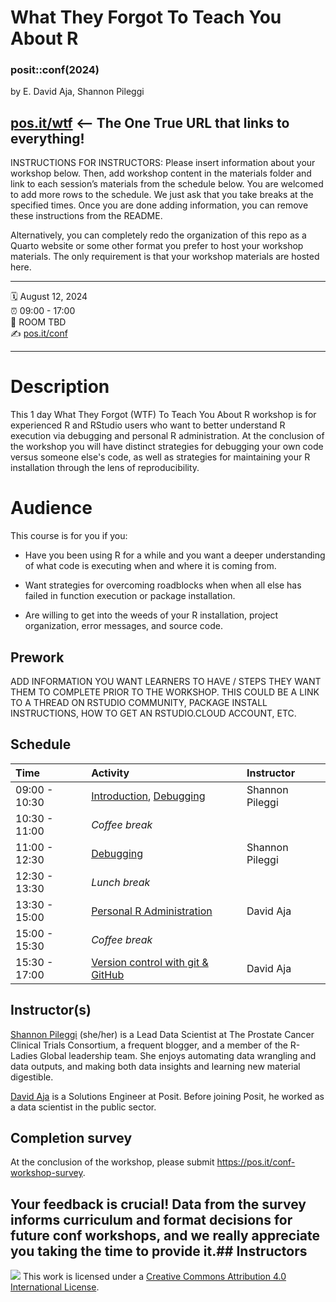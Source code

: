What They Forgot To Teach You About R
================

### posit::conf(2024)

by E. David Aja, Shannon Pileggi

[pos.it/wtf](https://rstats.wtf/) <– The One True URL that links to everything!
-----

INSTRUCTIONS FOR INSTRUCTORS: Please insert information about your
workshop below. Then, add workshop content in the materials folder and
link to each session’s materials from the schedule below. You are
welcomed to add more rows to the schedule. We just ask that you take
breaks at the specified times. Once you are done adding information, you
can remove these instructions from the README.

Alternatively, you can completely redo the organization of this repo 
as a Quarto website or some other format you prefer to host your workshop
materials. The only requirement is that your workshop materials are hosted 
here.

-----

:spiral_calendar: August 12, 2024  
:alarm_clock:     09:00 - 17:00  
:hotel:           ROOM TBD  
:writing_hand:    [pos.it/conf](http://pos.it/conf)

-----

# Description

This 1 day What They Forgot (WTF) To Teach You About R workshop is for experienced R and RStudio users who want to better understand R execution via debugging and personal R administration. At the conclusion of the workshop you will have distinct strategies for debugging your own code versus someone else's code, as well as strategies for maintaining your R installation through the lens of reproducibility.

# Audience

This course is for you if you:

-   Have you been using R for a while and you want a deeper understanding of what code is executing when and where it is coming from.

-   Want strategies for overcoming roadblocks when when all else has failed in function execution or package installation.

-   Are willing to get into the weeds of your R installation, project organization, error messages, and source code.


## Prework

ADD INFORMATION YOU WANT LEARNERS TO HAVE / STEPS THEY WANT THEM TO
COMPLETE PRIOR TO THE WORKSHOP. THIS COULD BE A LINK TO A THREAD ON
RSTUDIO COMMUNITY, PACKAGE INSTALL INSTRUCTIONS, HOW TO GET AN
RSTUDIO.CLOUD ACCOUNT, ETC.

## Schedule

| Time          | Activity                                        | Instructor      |
|:--------------|:------------------------------------------------|:----------------|
| 09:00 - 10:30 | [Introduction](https://rstats-wtf.github.io/wtf-introduction), [Debugging](https://rstats-wtf.github.io/wtf-debugging-slides/#/title-slide) | Shannon Pileggi |
| 10:30 - 11:00 | *Coffee break*                                  |                 |
| 11:00 - 12:30 | [Debugging](https://rstats-wtf.github.io/wtf-debugging-slides/#/title-slide) | Shannon Pileggi |
| 12:30 - 13:30 | *Lunch break*                                   |                 |
| 13:30 - 15:00 | [Personal R Administration](https://rstats-wtf.github.io/wtf-version-control-slides/)                      | David Aja  |
| 15:00 - 15:30 | *Coffee break*                                  |                 |
| 15:30 - 17:00 | [Version control with git & GitHub](https://github.com/rstats-wtf/wtf-personal-radmin-slides)                | David Aja      |

## Instructor(s)

[Shannon Pileggi](https://www.pipinghotdata.com/) (she/her) is a Lead Data Scientist at The Prostate Cancer Clinical Trials Consortium, a frequent blogger, and a member of the R-Ladies Global leadership team. She enjoys automating data wrangling and data outputs, and making both data insights and learning new material digestible.

[David Aja](https://edavidaja.com/) is a Solutions Engineer at Posit. Before joining Posit, he worked as a data scientist in the public sector.


## Completion survey

At the conclusion of the workshop, please submit <https://pos.it/conf-workshop-survey>.

Your feedback is crucial! Data from the survey informs curriculum and format decisions for future conf workshops, and we really appreciate you taking the time to provide it.## Instructors
-----

![](https://i.creativecommons.org/l/by/4.0/88x31.png) This work is
licensed under a [Creative Commons Attribution 4.0 International
License](https://creativecommons.org/licenses/by/4.0/).
